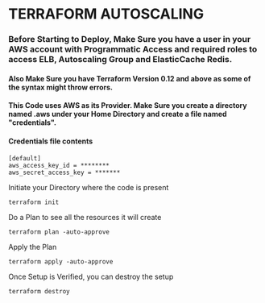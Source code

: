 
# TERRAFORM AUTOSCALING 

### Before Starting to Deploy, Make Sure you have a user in your AWS account with Programmatic Access and required roles to access ELB, Autoscaling Group and ElasticCache Redis.

#### Also Make Sure you have Terraform Version 0.12 and above as some of the syntax might throw errors.

#### This Code uses AWS as its Provider. Make Sure you create a directory named .aws under your Home Directory and create a file named "credentials".

#### Credentials file contents
```
[default]
aws_access_key_id = ********
aws_secret_access_key = *******
```

Initiate your Directory where the code is present 
```
terraform init
```

Do a Plan to see all the resources it will create 
```
terraform plan -auto-approve
```

Apply the Plan 
```
terraform apply -auto-approve
```

Once Setup is Verified, you can destroy the setup 
```
terraform destroy 
```
